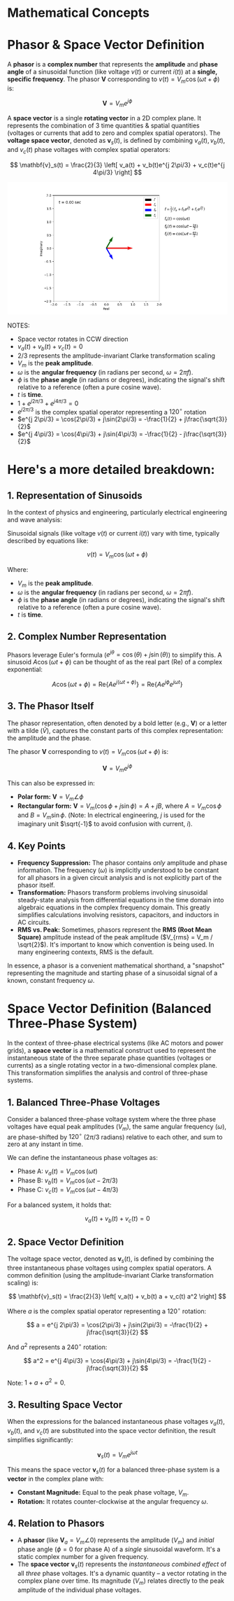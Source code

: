 # Mathematical Concepts

# Phasor & Space Vector Definition


A **phasor** is a **complex number** that represents the **amplitude** and **phase angle** of a sinusoidal function (like voltage $v(t)$ or current $i(t)$) at a **single, specific frequency**. The phasor $\mathbf{V}$ corresponding to $v(t) = V_m \cos(\omega t + \phi)$ is:

$$
\mathbf{V} = V_m e^{j\phi}
$$

A **space vector** is a single **rotating vector** in a 2D complex plane. It represents the combination of 3 time quantities & spatial quantities (voltages or currents that add to zero and complex spatial operators).
The **voltage space vector**, denoted as $\mathbf{v}_s(t)$, is defined by combining $v_a(t), v_b(t),$ and $v_c(t)$ phase voltages with complex spatial operators:

$$
\mathbf{v}_s(t) = \frac{2}{3} \left[ v_a(t) + v_b(t)e^{j 2\pi/3} + v_c(t)e^{j 4\pi/3} \right]
$$

![A Space Vector](outputs/rotating_space_vector_with_latex_fixed.gif)


NOTES:
* Space vector rotates in CCW direction
* $v_a(t) + v_b(t) + v_c(t) = 0$
* $2/3$ represents the amplitude-invariant Clarke transformation scaling
* $V_m$ is the **peak amplitude**.
* $\omega$ is the **angular frequency** (in radians per second, $\omega = 2\pi f$).
* $\phi$ is the **phase angle** (in radians or degrees), indicating the signal's shift relative to a reference (often a pure cosine wave).
* $t$ is **time**.
* $1 + e^{j 2\pi/3} + e^{j 4\pi/3} = 0$
* $e^{j 2\pi/3}$ is the complex spatial operator representing a $120^\circ$ rotation
* $e^{j 2\pi/3} = \cos(2\pi/3) + j\sin(2\pi/3) = -\frac{1}{2} + j\frac{\sqrt{3}}{2}$
* $e^{j 4\pi/3} = \cos(4\pi/3) + j\sin(4\pi/3) = -\frac{1}{2} - j\frac{\sqrt{3}}{2}$

# Here's a more detailed breakdown:

## 1. Representation of Sinusoids
In the context of physics and engineering, particularly electrical engineering and wave analysis:

Sinusoidal signals (like voltage $v(t)$ or current $i(t)$) vary with time, typically described by equations like:

$$
v(t) = V_m \cos(\omega t + \phi)
$$

Where:
* $V_m$ is the **peak amplitude**.
* $\omega$ is the **angular frequency** (in radians per second, $\omega = 2\pi f$).
* $\phi$ is the **phase angle** (in radians or degrees), indicating the signal's shift relative to a reference (often a pure cosine wave).
* $t$ is **time**.

## 2. Complex Number Representation

Phasors leverage Euler's formula ($e^{j\theta} = \cos(\theta) + j\sin(\theta)$) to simplify this. A sinusoid $A \cos(\omega t + \phi)$ can be thought of as the real part ($\text{Re}$) of a complex exponential:

$$
A \cos(\omega t + \phi) = \text{Re}\{A e^{j(\omega t + \phi)}\} = \text{Re}\{A e^{j\phi} e^{j\omega t}\}
$$

## 3. The Phasor Itself

The phasor representation, often denoted by a bold letter (e.g., $\mathbf{V}$) or a letter with a tilde ($\tilde{V}$), captures the constant parts of this complex representation: the amplitude and the phase.

The phasor $\mathbf{V}$ corresponding to $v(t) = V_m \cos(\omega t + \phi)$ is:

$$
\mathbf{V} = V_m e^{j\phi}
$$

This can also be expressed in:
* **Polar form:** $\mathbf{V} = V_m \angle \phi$
* **Rectangular form:** $\mathbf{V} = V_m (\cos \phi + j \sin \phi) = A + jB$, where $A = V_m \cos \phi$ and $B = V_m \sin \phi$. (Note: In electrical engineering, $j$ is used for the imaginary unit $\sqrt{-1}$ to avoid confusion with current, $i$).

## 4. Key Points

* **Frequency Suppression:** The phasor contains *only* amplitude and phase information. The frequency ($\omega$) is implicitly understood to be constant for all phasors in a given circuit analysis and is not explicitly part of the phasor itself.
* **Transformation:** Phasors transform problems involving sinusoidal steady-state analysis from differential equations in the time domain into algebraic equations in the complex frequency domain. This greatly simplifies calculations involving resistors, capacitors, and inductors in AC circuits.
* **RMS vs. Peak:** Sometimes, phasors represent the **RMS (Root Mean Square)** amplitude instead of the peak amplitude ($V_{rms} = V_m / \sqrt{2}$). It's important to know which convention is being used. In many engineering contexts, RMS is the default.

In essence, a phasor is a convenient mathematical shorthand, a "snapshot" representing the magnitude and starting phase of a sinusoidal signal of a known, constant frequency $\omega$.

# Space Vector Definition (Balanced Three-Phase System)

In the context of three-phase electrical systems (like AC motors and power grids), a **space vector** is a mathematical construct used to represent the instantaneous state of the three separate phase quantities (voltages or currents) as a single rotating vector in a two-dimensional complex plane. This transformation simplifies the analysis and control of three-phase systems.

## 1. Balanced Three-Phase Voltages

Consider a balanced three-phase voltage system where the three phase voltages have equal peak amplitudes ($V_m$), the same angular frequency ($\omega$), are phase-shifted by $120^\circ$ ($2\pi/3$ radians) relative to each other, and sum to zero at any instant in time.

We can define the instantaneous phase voltages as:

* Phase A: $v_a(t) = V_m \cos(\omega t)$
* Phase B: $v_b(t) = V_m \cos(\omega t - 2\pi/3)$
* Phase C: $v_c(t) = V_m \cos(\omega t - 4\pi/3)$

For a balanced system, it holds that:

$$
v_a(t) + v_b(t) + v_c(t) = 0
$$

## 2. Space Vector Definition

The voltage space vector, denoted as $\mathbf{v}_s(t)$, is defined by combining the three instantaneous phase voltages using complex spatial operators. A common definition (using the amplitude-invariant Clarke transformation scaling) is:

$$
\mathbf{v}_s(t) = \frac{2}{3} \left[ v_a(t) + v_b(t) a + v_c(t) a^2 \right]
$$

Where $a$ is the complex spatial operator representing a $120^\circ$ rotation:

$$
a = e^{j 2\pi/3} = \cos(2\pi/3) + j\sin(2\pi/3) = -\frac{1}{2} + j\frac{\sqrt{3}}{2}
$$

And $a^2$ represents a $240^\circ$ rotation:

$$
a^2 = e^{j 4\pi/3} = \cos(4\pi/3) + j\sin(4\pi/3) = -\frac{1}{2} - j\frac{\sqrt{3}}{2}
$$

Note: $1 + a + a^2 = 0$.

## 3. Resulting Space Vector

When the expressions for the balanced instantaneous phase voltages $v_a(t)$, $v_b(t)$, and $v_c(t)$ are substituted into the space vector definition, the result simplifies significantly:

$$
\mathbf{v}_s(t) = V_m e^{j\omega t}
$$

This means the space vector $\mathbf{v}_s(t)$ for a balanced three-phase system is a **vector** in the complex plane with:
* **Constant Magnitude:** Equal to the peak phase voltage, $V_m$.
* **Rotation:** It rotates counter-clockwise at the angular frequency $\omega$.

## 4. Relation to Phasors

* A **phasor** (like $\mathbf{V}_a = V_m \angle 0$) represents the amplitude ($V_m$) and *initial* phase angle ($\phi=0$ for phase A) of a *single* sinusoidal waveform. It's a static complex number for a given frequency.
* The **space vector** $\mathbf{v}_s(t)$ represents the *instantaneous combined effect* of all *three* phase voltages. It's a dynamic quantity – a vector rotating in the complex plane over time. Its magnitude ($V_m$) relates directly to the peak amplitude of the individual phase voltages.
